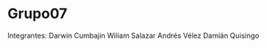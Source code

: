 # Grupo07
Integrantes:  Darwin Cumbajin
              Wiliam Salazar
              Andrés Vélez
              Damián Quisingo
